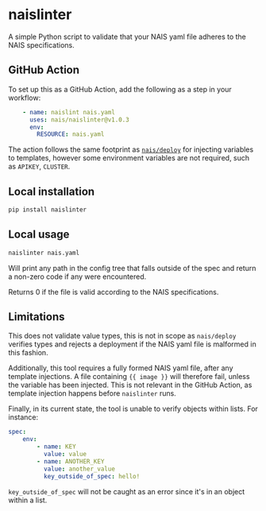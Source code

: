 # naislinter

A simple Python script to validate that your NAIS yaml file adheres to the NAIS specifications.

## GitHub Action

To set up this as a GitHub Action, add the following as a step in your workflow:

```yaml
    - name: naislint nais.yaml
      uses: nais/naislinter@v1.0.3
      env:
        RESOURCE: nais.yaml
```

The action follows the same footprint as [`nais/deploy`](https://doc.nais.io/deployment#deploy-with-github-actions)
for injecting variables to templates, however some environment variables are not required, such as `APIKEY`, `CLUSTER`.

## Local installation

```bash
pip install naislinter
```

## Local usage

```bash
naislinter nais.yaml
```

Will print any path in the config tree that falls outside of the spec and return a non-zero code if any were encountered.

Returns 0 if the file is valid according to the NAIS specifications.


## Limitations

This does not validate value types, this is not in scope as `nais/deploy` verifies types and rejects
a deployment if the NAIS yaml file is malformed in this fashion.

Additionally, this tool requires a fully formed NAIS yaml file, after any template injections.
A file containing `{{ image }}` will therefore fail, unless the variable has been injected.
This is not relevant in the GitHub Action, as template injection happens before `naislinter` runs.

Finally, in its current state, the tool is unable to verify objects within lists. For instance:

```yaml
spec:
    env:
        - name: KEY
          value: value
        - name: ANOTHER_KEY
          value: another_value
          key_outside_of_spec: hello!
```

`key_outside_of_spec` will not be caught as an error since it's in an object within a list.

